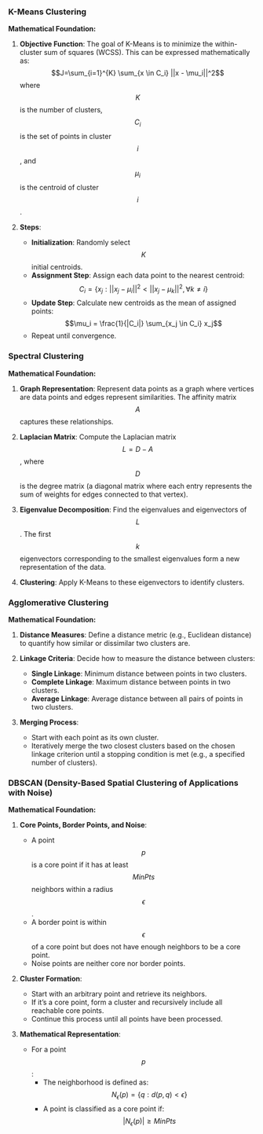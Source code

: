 ### K-Means Clustering

**Mathematical Foundation:**
1. **Objective Function**: The goal of K-Means is to minimize the within-cluster sum of squares (WCSS). This can be expressed mathematically as:
$$J=\sum_{i=1}^{K} \sum_{x \in C_i} ||x - \mu_i||^2$$
   where $$K$$ is the number of clusters, $$C_i$$ is the set of points in cluster $$i$$, and $$\mu_i$$ is the centroid of cluster $$i$$.

3. **Steps**:
   - **Initialization**: Randomly select $$K$$ initial centroids.
   - **Assignment Step**: Assign each data point to the nearest centroid:
     $$C_i = \{x_j : ||x_j - \mu_i||^2 < ||x_j - \mu_k||^2, \forall k \neq i\}$$
   - **Update Step**: Calculate new centroids as the mean of assigned points:
     $$\mu_i = \frac{1}{|C_i|} \sum_{x_j \in C_i} x_j$$
   - Repeat until convergence.

### Spectral Clustering

**Mathematical Foundation:**
1. **Graph Representation**: Represent data points as a graph where vertices are data points and edges represent similarities. The affinity matrix $$A$$ captures these relationships.

2. **Laplacian Matrix**: Compute the Laplacian matrix $$L = D - A$$, where $$D$$ is the degree matrix (a diagonal matrix where each entry represents the sum of weights for edges connected to that vertex).

3. **Eigenvalue Decomposition**: Find the eigenvalues and eigenvectors of $$L$$. The first $$k$$ eigenvectors corresponding to the smallest eigenvalues form a new representation of the data.

4. **Clustering**: Apply K-Means to these eigenvectors to identify clusters.

### Agglomerative Clustering

**Mathematical Foundation:**
1. **Distance Measures**: Define a distance metric (e.g., Euclidean distance) to quantify how similar or dissimilar two clusters are.

2. **Linkage Criteria**: Decide how to measure the distance between clusters:
   - **Single Linkage**: Minimum distance between points in two clusters.
   - **Complete Linkage**: Maximum distance between points in two clusters.
   - **Average Linkage**: Average distance between all pairs of points in two clusters.

3. **Merging Process**:
   - Start with each point as its own cluster.
   - Iteratively merge the two closest clusters based on the chosen linkage criterion until a stopping condition is met (e.g., a specified number of clusters).

### DBSCAN (Density-Based Spatial Clustering of Applications with Noise)

**Mathematical Foundation:**
1. **Core Points, Border Points, and Noise**:
   - A point $$p$$ is a core point if it has at least $$MinPts$$ neighbors within a radius $$\epsilon$$.
   - A border point is within $$\epsilon$$ of a core point but does not have enough neighbors to be a core point.
   - Noise points are neither core nor border points.

2. **Cluster Formation**:
   - Start with an arbitrary point and retrieve its neighbors.
   - If it’s a core point, form a cluster and recursively include all reachable core points.
   - Continue this process until all points have been processed.

3. **Mathematical Representation**:
   - For a point $$p$$:
     - The neighborhood is defined as:
       $$N_\epsilon(p) = \{q : d(p, q) < \epsilon\}$$
     - A point is classified as a core point if:
       $$|N_\epsilon(p)| \geq MinPts$$

